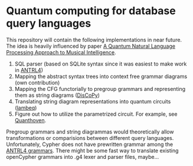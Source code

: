 # Quantum computing for database query languages

This repository will contain the following implementations in near future. The idea is heavily influenced by paper [A Quantum Natural Language Processing Approach to Musical Intelligence](https://arxiv.org/abs/2111.06741).

1. SQL parser (based on SQLite syntax since it was easiest to make work in [ANTRL4](https://github.com/antlr))
2. Mapping the abstract syntax trees into context free grammar diagrams (own contribution)
3. Mapping the CFG functorially to pregroup grammars and representing them as string diagrams ([DisCoPy](https://github.com/oxford-quantum-group/discopy))
4. Translating string diagram representations into quantum circuits ([lambeq](https://github.com/CQCL/lambeq))
5. Figure out how to utilize the parametrized circuit. For example, see [Quanthoven](https://github.com/CQCL/Quanthoven/blob/main/experiment.ipynb).

Pregroup grammars and string diagrammas would theoretically allow transformations or comparisions between different query languages. Unfortunately, Cypher does not have prewritten grammar among the [ANTRL4 grammars](https://github.com/antlr/grammars-v4). There might be some fast way to translate existing openCypher grammars into .g4 lexer and parser files, maybe...